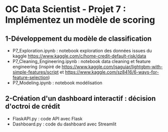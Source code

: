 # OC Data Scientist - Projet 7 : Implémentez un modèle de scoring
## 1-Développement du modèle de classification
- P7_Exploration.ipynb : notebook exploration des données issues du kaggle https://www.kaggle.com/c/home-credit-default-risk/data 
- P7_Cleaning_Engineering.ipynb : notebook data cleaning et feature engineering (inspiré de https://www.kaggle.com/jsaguiar/lightgbm-with-simple-features/script et https://www.kaggle.com/sz8416/6-ways-for-feature-selection)
- P7_Modeling.ipynb : notebook modélisation

## 2-Création d'un dashboard interactif : décision d'octroi de crédit
- FlaskAPI.py : code API avec Flask
- Dashboard.py : code du dashboard avec Streamlit
